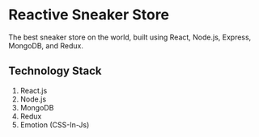 # Reactive Sneaker Store
The best sneaker store on the world, built using React, Node.js, Express, MongoDB, and Redux.

## Technology Stack
1. React.js
2. Node.js
3. MongoDB
4. Redux
5. Emotion (CSS-In-Js)